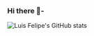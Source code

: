 ### Hi there 👋-
![Luis Felipe's GitHub stats](https://github-readme-stats.vercel.app/api?username=LuisFSanches&show_icons=true&theme=vue&bg_color=#5E6E50&title_color=#fff)

<!--
**LuisFSanches/LuisFSanches** is a ✨ _special_ ✨ repository because its `README.md` (this file) appears on your GitHub profile.

Here are some ideas to get you started:

- 🔭 I’m currently working on ...
- 🌱 I’m currently learning ...
- 👯 I’m looking to collaborate on ...
- 🤔 I’m looking for help with ...
- 💬 Ask me about ...
- 📫 How to reach me: ...
- 😄 Pronouns: ...
- ⚡ Fun fact: ...
-->

